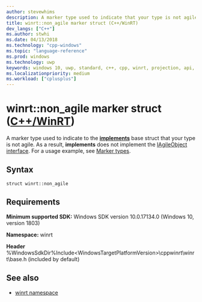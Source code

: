 ```yaml
---
author: stevewhims
description: A marker type used to indicate that your type is not agile, and consequently does not implement the IAgileObject interface.
title: winrt::non_agile marker struct (C++/WinRT)
dev_langs: ["C++"]
ms.author: stwhi
ms.date: 04/13/2018
ms.technology: "cpp-windows"
ms.topic: "language-reference"
ms.prod: windows
ms.technology: uwp
keywords: windows 10, uwp, standard, c++, cpp, winrt, projection, api, reference, marker, type
ms.localizationpriority: medium
ms.workload: ["cplusplus"]
---
```


# winrt::non_agile marker struct ([C++/WinRT](/windows/uwp/cpp-and-winrt-apis/intro-to-using-cpp-with-winrt))
A marker type used to indicate to the [**implements**](implements.md) base struct that your type is not agile. As a result, **implements** does not implement the [IAgileObject interface](https://msdn.microsoft.com/library/windows/desktop/hh802476). For a usage example, see [Marker types](implements.md#marker-types).

## Syntax
```cppwinrt
struct winrt::non_agile
```

## Requirements
**Minimum supported SDK:** Windows SDK version 10.0.17134.0 (Windows 10, version 1803)

**Namespace:** winrt

**Header** %WindowsSdkDir%Include\<WindowsTargetPlatformVersion>\cppwinrt\winrt\base.h (included by default)

## See also 
* [winrt namespace](winrt.md)
